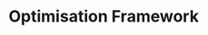 <link rel="shortcut icon" type="image/x-icon" href="../LUMASS_icon_64.ico">

# Optimisation Framework